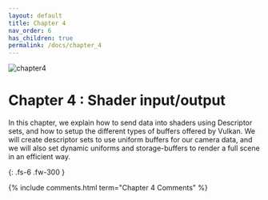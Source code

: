```yaml
---
layout: default
title: Chapter 4
nav_order: 6
has_children: true
permalink: /docs/chapter_4
---
```

![chapter4]({{site.baseurl}}/diagrams/chapter4.png)
# Chapter 4 : Shader input/output

In this chapter, we explain how to send data into shaders using Descriptor sets, and how to setup the different types of buffers offered by Vulkan.
We will create descriptor sets to use uniform buffers for our camera data, and we will also set dynamic uniforms and storage-buffers to render a full scene in an efficient way.

{: .fs-6 .fw-300 }

{% include comments.html term="Chapter 4 Comments" %}